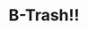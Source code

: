 --- 
title: "B-Trash!!"
publishdate: "2019-1-9T16:48:46+02:00"
src: "https://365manga.net/manga/b-trash"
image: "https://data.365manga.net/images/thumbnails/32563-b-trash.jpg"
description: " Arashi Yaepaira (Stalis and Heito) is a bad mouth (trash talk) and a losing one-man basketball player."
---